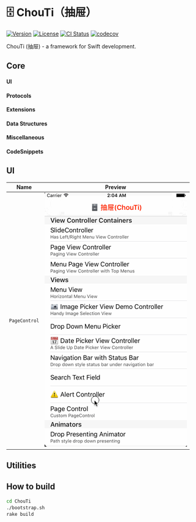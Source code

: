 # 🗄 ChouTi（抽屉）
[![Version](https://img.shields.io/cocoapods/v/ChouTi.svg?style=flat)](http://cocoapods.org/pods/ChouTi)
[![License](https://img.shields.io/cocoapods/l/ChouTi.svg?style=flat)](https://github.com/ChouTi-Lab/ChouTi/blob/master/LICENSE?raw=true)
[![CI Status](https://travis-ci.org/ChouTi-Lab/ChouTi.svg?branch=master)](https://travis-ci.org/ChouTi-Lab/ChouTi)
[![codecov](https://codecov.io/gh/ChouTi-Lab/ChouTi/branch/master/graph/badge.svg)](https://codecov.io/gh/ChouTi-Lab/ChouTi)

ChouTi (抽屉) - a framework for Swift development.

## Core
#### UI
#### Protocols
#### Extensions
#### Data Structures
#### Miscellaneous
#### CodeSnippets

## UI

Name | Preview
:---: | :---:
`PageControl` | ![PageControlDemo](./Screenshots/PageControl.gif)

## Utilities

## How to build

```bash
cd ChouTi
./bootstrap.sh
rake build
```
